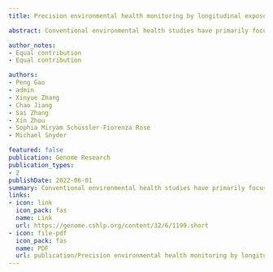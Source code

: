```yaml
---
title: Precision environmental health monitoring by longitudinal exposome and multi-omics profiling

abstract: Conventional environmental health studies have primarily focused on limited environmental stressors at the population level, which lacks the power to dissect the complexity and heterogeneity of individualized environmental exposures. Here, as a pilot case study, we integrated deep-profiled longitudinal personal exposome and internal multi-omics to systematically investigate how the exposome shapes a single individual's phenome. We annotated thousands of chemical and biological components in the personal exposome cloud and found they were significantly correlated with thousands of internal biomolecules, which was further cross-validated using corresponding clinical data. Our results showed that agrochemicals and fungi predominated in the highly diverse and dynamic personal exposome, and the biomolecules and pathways related to the individual's immune system, kidney, and liver were highly …

author_notes:
- Equal contribution
- Equal contribution

authors:
- Peng Gao
- admin
- Xinyue Zhang
- Chao Jiang
- Sai Zhang
- Xin Zhou
- Sophia Miryam Schüssler-Fiorenza Rose
- Michael Snyder

featured: false
publication: Genome Research
publication_types:
- 2
publishDate: 2022-06-01
summary: Conventional environmental health studies have primarily focused on limited environmental stressors at the population level, which lacks the power to dissect the complexity and heterogeneity of individualized environmental exposures. Here, as a pilot case study, we integrated deep-profiled longitudinal personal exposome and internal multi-omics to systematically investigate how the exposome shapes a single individual's phenome. We annotated thousands of chemical and biological components in the personal exposome cloud and found they were significantly correlated with thousands of internal biomolecules, which was further cross-validated using corresponding clinical data. Our results showed that agrochemicals and fungi predominated in the highly diverse and dynamic personal exposome, and the biomolecules and pathways related to the individual's immune system, kidney, and liver were highly …
links:
- icon: link
  icon_pack: fas
  name: Link
  url: https://genome.cshlp.org/content/32/6/1199.short
- icon: file-pdf
  icon_pack: fas
  name: PDF
  url: publication/Precision environmental health monitoring by longitudinal exposome and multi-omics profiling.pdf
---
```

